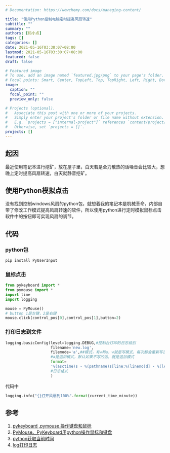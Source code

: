 ```yaml
---
# Documentation: https://wowchemy.com/docs/managing-content/

title: "使用Python控制电脑定时提高风扇转速"
subtitle: ""
summary: ""
authors: [码小点]
tags: []
categories: []
date: 2021-05-16T03:30:07+08:00
lastmod: 2021-05-16T03:30:07+08:00
featured: false
draft: false

# Featured image
# To use, add an image named `featured.jpg/png` to your page's folder.
# Focal points: Smart, Center, TopLeft, Top, TopRight, Left, Right, BottomLeft, Bottom, BottomRight.
image:
  caption: ""
  focal_point: ""
  preview_only: false

# Projects (optional).
#   Associate this post with one or more of your projects.
#   Simply enter your project's folder or file name without extension.
#   E.g. `projects = ["internal-project"]` references `content/project/deep-learning/index.md`.
#   Otherwise, set `projects = []`.
projects: []
---
```




## 起因

​		最近使用笔记本进行挖矿，放在屋子里，白天若是全力散热的话噪音会比较大，想晚上定时提高风扇转速，白天就静音挖矿。

## 使用Python模拟点击

​		没有找到控制windows风扇的python包，就想着我的笔记本是机械革命，内部自带了修改工作模式提高风扇转速的软件，所以使用python进行定时模拟鼠标点击软件中的按钮即可实现风扇的调节。

## 代码

### python包

```python
pip install PyUserInput
```

### 鼠标点击

```python
from pykeyboard import *
from pymouse import *
import time
import logging

mouse = PyMouse()
# button 1是左键，2是右键
mouse.click(control_pos[0],control_pos[1],button=2)
```



### 打印日志到文件

```python
logging.basicConfig(level=logging.DEBUG,#控制台打印的日志级别
                    filename='new.log',
                    filemode='a',##模式，有w和a，w就是写模式，每次都会重新写日志，覆盖之前的日志
                    #a是追加模式，默认如果不写的话，就是追加模式
                    format=
                    '%(asctime)s - %(pathname)s[line:%(lineno)d] - %(levelname)s: %(message)s'
                    #日志格式
                    )
```

代码中

```python
logging.info("{}打开风扇到100%".format(current_time_minute))
```



## 参考

1. [pykeyboard ,pymouse 操作键盘和鼠标](https://www.cnblogs.com/jodie2019/p/12313472.html)
2. [PyMouse、PyKeyboard用python操作鼠标和键盘](https://www.cnblogs.com/zjutlitao/p/10188434.html)
3. [python获取当前时间](https://www.runoob.com/python/python-date-time.html)
4. [log打印日志](https://www.cnblogs.com/nancyzhu/p/8551506.html)

